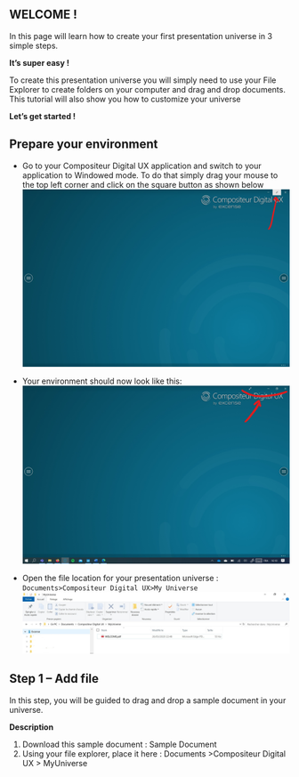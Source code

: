 ## WELCOME !
In this page will learn how to create your first presentation universe in 3 simple steps.

**It’s super easy !**

To create this presentation universe you will simply need to use your File Explorer to create folders on your computer and drag and drop documents. This tutorial will also show you how to customize your universe

**Let’s get started !**

## Prepare your environment

* Go to your Compositeur Digital UX application and switch to your application to Windowed mode. To do that simply drag your mouse to the top left corner and click on the square button as shown below
![windowed](img/windowed.jpg)


* Your environment should now look like this:
![windowed2](img/windowed2.jpg)

* Open the file location for your presentation universe : `Documents>Compositeur Digital UX>My Universe`
![filelocation1](img/filelocation1.jpg)

## Step 1 – Add file

In this step, you will be guided to drag and drop a sample document in your universe. 

**Description** 
1.	Download this sample document : Sample Document 
2.	Using your file explorer, place it here : Documents >Compositeur Digital UX > MyUniverse 
